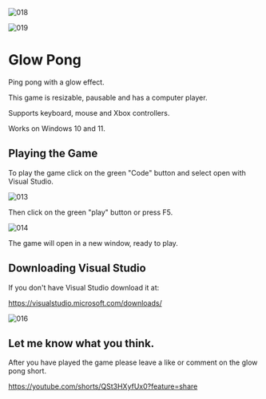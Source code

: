 

![018](https://github.com/JoeLumbley/Glow-Pong/assets/77564255/e217eee6-3905-4a8f-983c-deccb0015b9c)



![019](https://github.com/JoeLumbley/Glow-Pong/assets/77564255/7c7feaa8-aafa-4cf3-a8b8-31bb863501b6)




# Glow Pong


Ping pong with a glow effect.

This game is resizable, pausable and has a computer player.

Supports keyboard, mouse and Xbox controllers.

Works on Windows 10 and 11.



## Playing the Game


To play the game click on the green "Code" button and select open with Visual Studio.


![013](https://github.com/JoeLumbley/Glow-Pong/assets/77564255/d1c0ac0b-8ec3-4a47-9e09-61e79bb2755c)



Then click on the green "play" button or press F5.


![014](https://github.com/JoeLumbley/Glow-Pong/assets/77564255/bad55588-cce4-4f55-9072-109c48692a63)



The game will open in a new window, ready to play.


## Downloading Visual Studio


If you don't have Visual Studio download it at:

https://visualstudio.microsoft.com/downloads/




![016](https://github.com/JoeLumbley/Glow-Pong/assets/77564255/70c7b49d-788a-468f-97ed-38fa8cfef330)




## Let me know what you think.

After you have played the game please leave a like or comment on the glow pong short.

https://youtube.com/shorts/QSt3HXyfUx0?feature=share



